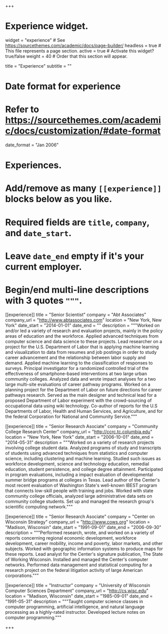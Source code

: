 +++
# Experience widget.
widget = "experience"  # See https://sourcethemes.com/academic/docs/page-builder/
headless = true  # This file represents a page section.
active = true  # Activate this widget? true/false
weight = 40  # Order that this section will appear.

title = "Experience"
subtitle = ""

# Date format for experience
#   Refer to https://sourcethemes.com/academic/docs/customization/#date-format
date_format = "Jan 2006"

# Experiences.
#   Add/remove as many `[[experience]]` blocks below as you like.
#   Required fields are `title`, `company`, and `date_start`.
#   Leave `date_end` empty if it's your current employer.
#   Begin/end multi-line descriptions with 3 quotes `"""`.
[[experience]]
  title = "Senior Scientist"
  company = "Abt Associates"
  company_url = "http://www.abtassociates.com"
  location = "New York, New York"
  date_start = "2014-01-01"
  date_end = ""
  description = """Worked on and/or led a variety of research and evaluation projects, mainly in the policy areas of education and the workforce. Applied advanced techniques from computer science and data science to these projects. Lead researcher on a project for the U.S.  Department of Labor that is applying machine learning and visualization to data from resumes and job postings in order to study career advancement and the relationship between labor supply and demand. Applied machine learning to the classification of responses to surveys. Principal investigator for a randomized controlled trial of the effectiveness of smartphone-based interventions at two large urban community colleges.  Analyzed data and wrote impact analyses for a two large multi-site evaluations of career pathway programs. Worked on a planning project for the Department of Labor on future directions for career pathways research. Served as the main designer and technical lead for a proposed Department of Labor experiment with the crowd-sourcing of occupational data using wiki technology. Co-author of reports for the U.S Departments of Labor, Health and Human Services, and Agriculture, and for the federal Corporation for National and Community Service."""

[[experience]]
  title = "Senior Research Asociate"
  company = "Community College Research Center"
  company_url = "http://ccrc.tc.columbia.edu"
  location = "New York, New York"
  date_start = "2006-10-01"
  date_end = "2014-05-31"
  description = """Worked on a variety of research projects involving college student data. Analyzed programs of study and transcripts of students using advanced techniques from statistics and computer science, including clustering and machine learning. Studied such issues as workforce development, science and technology education, remedial education, student persistence, and college degree attainment. Participated in program evaluations, including a impact evaluation of developmental summer bridge programs at colleges in Texas. Lead author of the Center's most recent evaluation of Washington State's well-known IBEST program that connects low-skill people with training and jobs. Worked with state community college officials, analyzed large administrative data sets on community college students. Set up and managed the research group's scientific computing network."""

[[experience]]
  title = "Senior Research Asociate"
  company = "Center on Wisconsin Strategy"
  company_url = "http://www.cows.org"
  location = "Madison, Wisconsin"
  date_start = "1991-09-01"
  date_end = "2006-09-30"
  description = """Performed research, wrote, and worked on a variety of reports concerning regional economic development, workforce development, career mobility, income and poverty, labor markets, and other subjects. Worked with geographic information systems to produce maps for these reports. Lead analyst for the Center's signature publication, The State of Working Wisconsin. Installed and managed the Center's computer networks. Performed data management and statistical computing for a research project on the federal litigation activity of large American corporations."""

[[experience]]
  title = "Instructor"
  company = "University of Wisconsin Computer Sciences Department"
  company_url = "http://cs.wisc.edu"
  location = "Madison, Wisconsin"
  date_start = "1985-09-01"
  date_end = "1991-05-31"
  description = """Taught computer science classes in computer programming, artificial intelligence, and natural language processing as a highly-rated instructor. Developed lecture notes on computer programming."""


+++


